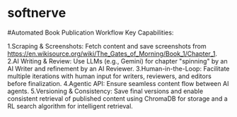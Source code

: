 # softnerve
#Automated Book Publication Workflow
Key Capabilities:

1.Scraping & Screenshots: Fetch content and save screenshots from https://en.wikisource.org/wiki/The_Gates_of_Morning/Book_1/Chapter_1.
2.AI Writing & Review: Use LLMs (e.g., Gemini) for chapter "spinning" by an AI Writer and refinement by an AI Reviewer.
3.Human-in-the-Loop: Facilitate multiple iterations with human input for writers, reviewers, and editors before finalization.
4.Agentic API: Ensure seamless content flow between AI agents.
5.Versioning & Consistency: Save final versions and enable consistent retrieval of published content using ChromaDB for storage and a RL search algorithm for intelligent retrieval.

